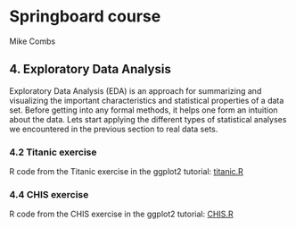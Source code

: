 # Springboard course
Mike Combs

## 4. Exploratory Data Analysis
Exploratory Data Analysis (EDA) is an approach for summarizing and visualizing the important characteristics and statistical properties of a data set. Before getting into any formal methods, it helps one form an intuition about the data. Lets start applying the different types of statistical analyses we encountered in the previous section to real data sets.

### 4.2 Titanic exercise
R code from the Titanic exercise in the ggplot2 tutorial: [titanic.R](titanic.R)

### 4.4 CHIS exercise
R code from the CHIS exercise in the ggplot2 tutorial: [CHIS.R](CHIS.R)
